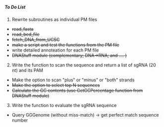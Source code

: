 ##### To Do List


1. Rewrite subroutines as individual PM files 
  * ~~read_fasta~~
  * ~~read_bed_file~~
  * ~~fetch_DNA_from_UCSC~~
  * ~~make a script and test the functions from the PM file~~
  * write detailed annoteation for each PM file
  * ~~DNAStuff module (complementary; DNA->RNA; and .... )~~
  
2. Write the function to scan the sequence and return a list of sgRNA (20 nt) and its PAM 
  * Make the option to scan "plus" or "minus" or "both" strands 
  * ~~Make the option to select top N sequences~~
  * ~~Calculate the GC contents (use GetGCPercentage function from DNAStuff module)~~

3. Write the function to evaluate the sgRNA sequence 
  * Query GGGenome (without miss-match) -> get perfect match sequence number 
  

